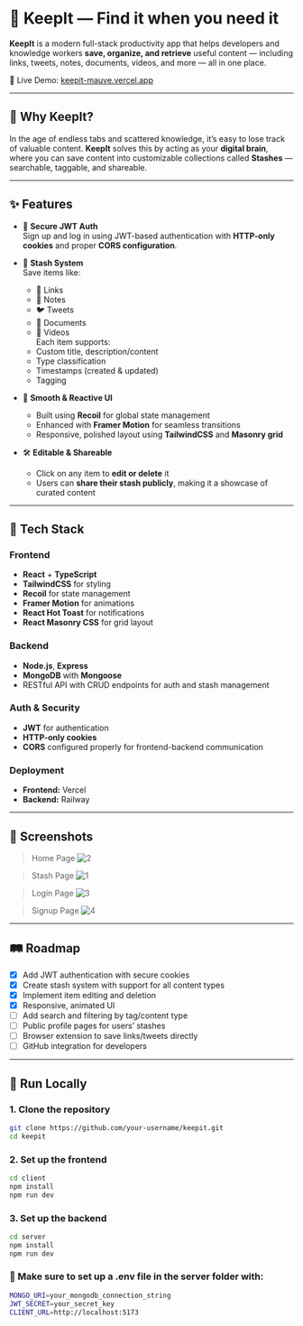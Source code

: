 # 🚀 KeepIt — Find it when you need it

**KeepIt** is a modern full-stack productivity app that helps developers and knowledge workers **save, organize, and retrieve** useful content — including links, tweets, notes, documents, videos, and more — all in one place.

🔗 Live Demo: [keepit-mauve.vercel.app](https://keepit-mauve.vercel.app/)

---

## 🧠 Why KeepIt?

In the age of endless tabs and scattered knowledge, it’s easy to lose track of valuable content. **KeepIt** solves this by acting as your **digital brain**, where you can save content into customizable collections called **Stashes** — searchable, taggable, and shareable.

---

## ✨ Features

- 🔐 **Secure JWT Auth**  
  Sign up and log in using JWT-based authentication with **HTTP-only cookies** and proper **CORS configuration**.

- 🎯 **Stash System**  
  Save items like:
  - 🔗 Links
  - 📝 Notes
  - 🐦 Tweets
  - 📄 Documents
  - 🎥 Videos  
  Each item supports:
  - Custom title, description/content
  - Type classification
  - Timestamps (created & updated)
  - Tagging

- 🧩 **Smooth & Reactive UI**
  - Built using **Recoil** for global state management
  - Enhanced with **Framer Motion** for seamless transitions
  - Responsive, polished layout using **TailwindCSS** and **Masonry grid**

- 🛠️ **Editable & Shareable**
  - Click on any item to **edit or delete** it
  - Users can **share their stash publicly**, making it a showcase of curated content

---

## 🧰 Tech Stack

### Frontend
- **React** + **TypeScript**
- **TailwindCSS** for styling
- **Recoil** for state management
- **Framer Motion** for animations
- **React Hot Toast** for notifications
- **React Masonry CSS** for grid layout

### Backend
- **Node.js**, **Express**
- **MongoDB** with **Mongoose**
- RESTful API with CRUD endpoints for auth and stash management

### Auth & Security
- **JWT** for authentication
- **HTTP-only cookies**
- **CORS** configured properly for frontend-backend communication

### Deployment
- **Frontend:** Vercel
- **Backend:** Railway

---

## 📸 Screenshots

> Home Page 
![2](https://github.com/user-attachments/assets/b7238833-9bd3-4104-82d2-b4cf19274d3c)

> Stash Page 
![1](https://github.com/user-attachments/assets/f770e635-8c6a-4f51-b412-40e349ed0855)

> Login Page
![3](https://github.com/user-attachments/assets/855f777a-c5a4-4e04-81a6-00bd8bc55d7a)

> Signup Page
![4](https://github.com/user-attachments/assets/e01aa5cd-5548-4b5d-889a-9441496b877f)

---

## 🛤️ Roadmap

- [x] Add JWT authentication with secure cookies  
- [x] Create stash system with support for all content types  
- [x] Implement item editing and deletion  
- [x] Responsive, animated UI  
- [ ] Add search and filtering by tag/content type  
- [ ] Public profile pages for users’ stashes  
- [ ] Browser extension to save links/tweets directly  
- [ ] GitHub integration for developers

---

## 🧪 Run Locally

### 1. Clone the repository
```bash
git clone https://github.com/your-username/keepit.git
cd keepit
```

### 2. Set up the frontend
```bash
cd client
npm install
npm run dev
```

### 3. Set up the backend
```bash
cd server
npm install
npm run dev
```

### 🔐 Make sure to set up a .env file in the server folder with:
```bash
MONGO_URI=your_mongodb_connection_string
JWT_SECRET=your_secret_key
CLIENT_URL=http://localhost:5173
```
```
